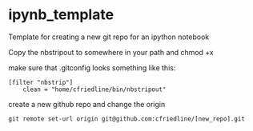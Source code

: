 ipynb_template
==============

Template for creating a new git repo for an ipython notebook

Copy the nbstripout to somewhere in your path and chmod +x

make sure that .gitconfig looks something like this:
    
    [filter "nbstrip"]
        clean = "home/cfriedline/bin/nbstripout"

create a new github repo and change the origin
    
    git remote set-url origin git@github.com:cfriedline/[new_repo].git
